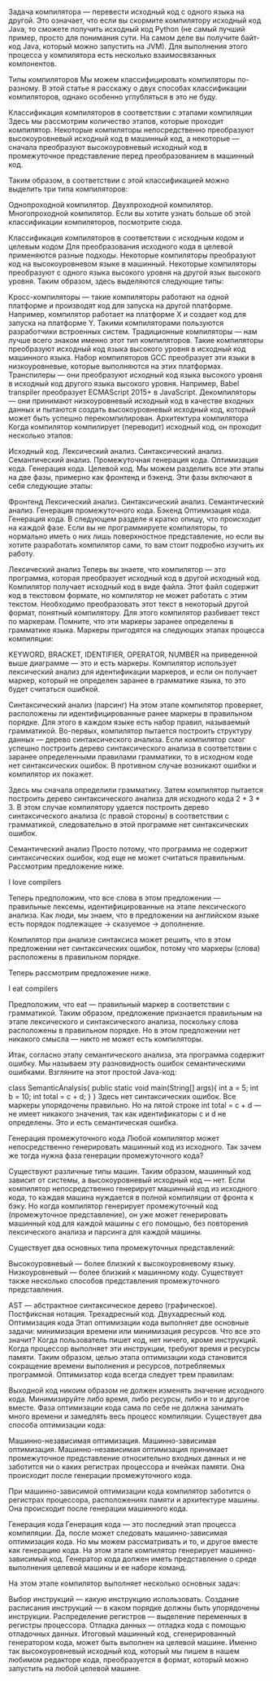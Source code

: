 Задача компилятора — перевести исходный код с одного языка на другой. Это означает, что если вы скормите компилятору исходный код Java, то сможете получить исходный код Python (не самый лучший пример, просто для понимания сути. На самом деле вы получите байт-код Java, который можно запустить на JVM). Для выполнения этого процесса у компилятора есть несколько взаимосвязанных компонентов.

Типы компиляторов
Мы можем классифицировать компиляторы по-разному. В этой статье я расскажу о двух способах классификации компиляторов, однако особенно углубляться в это не буду.

Классификация компиляторов в соответствии с этапами компиляции
Здесь мы рассмотрим количество этапов, которые проходит компилятор. Некоторые компиляторы непосредственно преобразуют высокоуровневый исходный код в машинный код, а некоторые — сначала преобразуют высокоуровневый исходный код в промежуточное представление перед преобразованием в машинный код.

Таким образом, в соответствии с этой классификацией можно выделить три типа компиляторов:

Однопроходной компилятор.
Двухпроходной компилятор.
Многопроходной компилятор.
Если вы хотите узнать больше об этой классификации компиляторов, посмотрите сюда.

Классификация компиляторов в соответствии с исходным кодом и целевым кодом
Для преобразования исходного кода в целевой применяются разные подходы. Некоторые компиляторы преобразуют код на высокоуровневом языке в машинный. Некоторые компиляторы преобразуют с одного языка высокого уровня на другой язык высокого уровня. Таким образом, здесь выделяются следующие типы:

Кросс-компиляторы — такие компиляторы работают на одной платформе и производят код для запуска на другой платформе. Например, компилятор работает на платформе X и создает код для запуска на платформе Y. Такими компиляторами пользуются разработчики встроенных систем.
Традиционные компиляторы — нам лучше всего знаком именно этот тип компиляторов. Такие компиляторы преобразуют исходный код языка высокого уровня в исходный код машинного языка. Набор компиляторов GCC преобразует эти языки в низкоуровневые, которые выполняются на этих платформах.
Транспилеры — они преобразуют исходный код языка высокого уровня в исходный код другого языка высокого уровня. Например, Babel transpiler преобразует ECMAScript 2015+ в JavaScript.
Декомпиляторы — они принимают низкоуровневый исходный код в качестве входных данных и пытаются создать высокоуровневый исходный код, который может быть успешно перекомпилирован.
Архитектура компилятора
Когда компилятор компилирует (переводит) исходный код, он проходит несколько этапов:

Исходный код.
Лексический анализ.
Синтаксический анализ.
Семантический анализ.
Промежуточная генерация кода.
Оптимизация кода.
Генерация кода.
Целевой код.
Мы можем разделить все эти этапы на две фазы, примерно как фронтенд и бэкенд. Эти фазы включают в себя следующие этапы:

Фронтенд
Лексический анализ.
Синтаксический анализ.
Семантический анализ.
Генерация промежуточного кода.
Бэкенд
Оптимизация кода.
Генерация кода.
В следующем разделе я кратко опишу, что происходит на каждой фазе. Если вы не программируете компиляторы, то нормально иметь о них лишь поверхностное представление, но если вы хотите разработать компилятор сами, то вам стоит подробно изучить их работу.

Лексический анализ
Теперь вы знаете, что компилятор — это программа, которая преобразует исходный код в другой исходный код. Компилятор получает исходный код в виде файла. Этот файл содержит код в текстовом формате, но компилятор не может работать с этим текстом. Необходимо преобразовать этот текст в некоторый другой формат, понятный компилятору. Для этого компилятор разбивает текст по маркерам. Помните, что эти маркеры заранее определены в грамматике языка. Маркеры пригодятся на следующих этапах процесса компиляции:


KEYWORD, BRACKET, IDENTIFIER, OPERATOR, NUMBER на приведенной выше диаграмме — это и есть маркеры. Компилятор использует лексический анализ для идентификации маркеров, и если он получает маркер, который не определен заранее в грамматике языка, то это будет считаться ошибкой.

Синтаксический анализ (парсинг)
На этом этапе компилятор проверяет, расположены ли идентифицированные ранее маркеры в правильном порядке. Для этого в каждом языке есть набор правил, называемый грамматикой. Во-первых, компилятор пытается построить структуру данных — дерево синтаксического анализа. Если компилятор смог успешно построить дерево синтаксического анализа в соответствии с заранее определенными правилами грамматики, то в исходном коде нет синтаксических ошибок. В противном случае возникают ошибки и компилятор их покажет.


Здесь мы сначала определили грамматику. Затем компилятор пытается построить дерево синтаксического анализа для исходного кода 2 + 3 * 3. В этом случае компилятору удается построить дерево синтаксического анализа (с правой стороны) в соответствии с грамматикой, следовательно в этой программе нет синтаксических ошибок.

Семантический анализ
Просто потому, что программа не содержит синтаксических ошибок, код еще не может считаться правильным. Рассмотрим предложение ниже.

I love compilers

Теперь предположим, что все слова в этом предложении — правильные лексемы, идентифицированные на этапе лексического анализа. Как люди, мы знаем, что в предложении на английском языке есть порядок подлежащее -> сказуемое -> дополнение.


Компилятор при анализе синтаксиса может решить, что в этом предложении нет синтаксических ошибок, потому что маркеры (слова) расположены в правильном порядке.

Теперь рассмотрим предложение ниже.

I eat compilers


Предположим, что eat — правильный маркер в соответствии с грамматикой. Таким образом, предложение признается правильным на этапе лексического и синтаксического анализа, поскольку слова расположены в правильном порядке. Но в этом предложении нет никакого смысла — никто не может есть компиляторы.

Итак, согласно этапу семантического анализа, эта программа содержит ошибку. Мы называем эту разновидность ошибок семантическими ошибками. Взгляните на этот простой Java-код:

class SemanticAnalysis{
  public static void main(String[] args){
    int a = 5;
    int b = 10;
    int total = c + d;
  }
}
Здесь нет синтаксических ошибок. Все маркеры упорядочены правильно. Но на пятой строке int total = c + d — не имеет никакого значения, так как идентификаторы c и d не определены. Это и есть семантическая ошибка.

Генерация промежуточного кода
Любой компилятор может непосредственно генерировать машинный код из исходного. Так зачем же тогда нужна фаза генерации промежуточного кода?

Существуют различные типы машин. Таким образом, машинный код зависит от системы, а высокоуровневый исходный код — нет. Если компилятор непосредственно генерирует машинный код из исходного кода, то каждая машина нуждается в полной компиляции от фронта к бэку. Но когда компилятор генерирует промежуточный код (промежуточное представление), он уже может генерировать машинный код для каждой машины с его помощью, без повторения лексического анализа и парсинга для каждой машины.


Существует два основных типа промежуточных представлений:

Высокоуровневый — более близкий к высокоуровневому языку.
Низкоуровневый — более близкий к машинному коду.
Существует также несколько способов представления промежуточного представления.

AST — абстрактное синтаксическое дерево (графическое).
Постфиксная нотация.
Трехадресный код.
Двухадресный код.
Оптимизация кода
Этап оптимизации кода выполняет две основные задачи: минимизация времени или минимизация ресурсов. Что все это значит? Когда пользователь пишет код, нет ничего, кроме инструкций. Когда процессор выполняет эти инструкции, требуют время и ресурсы памяти. Таким образом, целью этапа оптимизации кода становится сокращение времени выполнения и ресурсов, потребляемых программой. Оптимизатор кода всегда следует трем правилам:

Выходной код никоим образом не должен изменять значение исходного кода.
Минимизируйте либо время, либо ресурсы, либо и то и другое вместе.
Фаза оптимизации кода сама по себе не должна занимать много времени и замедлять весь процесс компиляции.
Существует два способа оптимизации кода:

Машинно-независимая оптимизация.
Машинно-зависимая оптимизация.
Машинно-независимая оптимизация принимает промежуточное представление относительно входных данных и не заботится ни о каких регистрах процессора и ячейках памяти. Она происходит после генерации промежуточного кода.

При машинно-зависимой оптимизации кода компилятор заботится о регистрах процессора, расположениях памяти и архитектуре машины. Она происходит после генерации машинного кода.

Генерация кода
Генерация кода — это последний этап процесса компиляции. Да, после может следовать машинно-зависимая оптимизация кода. Но мы можем рассматривать и то, и другое вместе как генерацию кода. На этом этапе компилятор генерирует машинно-зависимый код. Генератор кода должен иметь представление о среде выполнения целевой машины и ее наборе команд.

На этом этапе компилятор выполняет несколько основных задач:

Выбор инструкций — какую инструкцию использовать.
Создание расписания инструкций — в каком порядке должны быть упорядочены инструкции.
Распределение регистров — выделение переменных в регистры процессора.
Отладка данных — отладка кода с помощью отладочных данных.
Итоговый машинный код, сгенерированный генератором кода, может быть выполнен на целевой машине. Именно так высокоуровневый исходный код, который мы пишем в нашем любимом редакторе кода, преобразуется в формат, который можно запустить на любой целевой машине.
